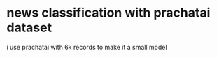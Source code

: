 # news classification with prachatai dataset
i use prachatai with 6k records to make it a small model
